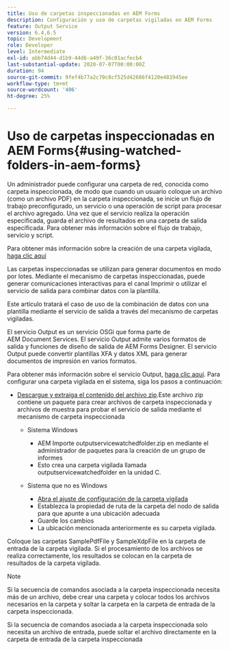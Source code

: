 ```yaml
---
title: Uso de carpetas inspeccionadas en AEM Forms
description: Configuración y uso de carpetas vigiladas en AEM Forms
feature: Output Service
version: 6.4,6.5
topic: Development
role: Developer
level: Intermediate
exl-id: abb74d44-d1b9-44d6-a49f-36c01acfecb4
last-substantial-update: 2020-07-07T00:00:00Z
duration: 94
source-git-commit: 9fef4b77a2c70c8cf525d42686f4120e481945ee
workflow-type: tm+mt
source-wordcount: '406'
ht-degree: 25%

---
```


# Uso de carpetas inspeccionadas en AEM Forms{#using-watched-folders-in-aem-forms}

Un administrador puede configurar una carpeta de red, conocida como carpeta inspeccionada, de modo que cuando un usuario coloque un archivo (como un archivo PDF) en la carpeta inspeccionada, se inicie un flujo de trabajo preconfigurado, un servicio o una operación de script para procesar el archivo agregado. Una vez que el servicio realiza la operación especificada, guarda el archivo de resultados en una carpeta de salida especificada. Para obtener más información sobre el flujo de trabajo, servicio y script.

Para obtener más información sobre la creación de una carpeta vigilada, [haga clic aquí](https://helpx.adobe.com/experience-manager/6-4/forms/using/Creating-Configure-watched-folder.html)

Las carpetas inspeccionadas se utilizan para generar documentos en modo por lotes. Mediante el mecanismo de carpetas inspeccionadas, puede generar comunicaciones interactivas para el canal Imprimir o utilizar el servicio de salida para combinar datos con la plantilla.

Este artículo tratará el caso de uso de la combinación de datos con una plantilla mediante el servicio de salida a través del mecanismo de carpetas vigiladas.

El servicio Output es un servicio OSGi que forma parte de AEM Document Services. El servicio Output admite varios formatos de salida y funciones de diseño de salida de AEM Forms Designer. El servicio Output puede convertir plantillas XFA y datos XML para generar documentos de impresión en varios formatos.

Para obtener más información sobre el servicio Output, [haga clic aquí](https://helpx.adobe.com/aem-forms/6/output-service.html).
Para configurar una carpeta vigilada en el sistema, siga los pasos a continuación:
* [Descargue y extraiga el contenido del archivo zip](assets/outputservicewatchedfolderkt.zip).Este archivo zip contiene un paquete para crear archivos de carpeta inspeccionada y archivos de muestra para probar el servicio de salida mediante el mecanismo de carpeta inspeccionada
   * Sistema Windows

      * AEM Importe outputservicewatchedfolder.zip en mediante el administrador de paquetes para la creación de un grupo de informes
      * Esto crea una carpeta vigilada llamada outputservicewatchedfolder en la unidad C.
   * Sistema que no es Windows
      * [Abra el ajuste de configuración de la carpeta vigilada](http://localhost:4502/crx/de/index.jsp#/etc/fd/watchfolder/config/outputservice)
      * Establezca la propiedad de ruta de la carpeta del nodo de salida para que apunte a una ubicación adecuada
      * Guarde los cambios
      * La ubicación mencionada anteriormente es su carpeta vigilada.

Coloque las carpetas SamplePdfFile y SampleXdpFile en la carpeta de entrada de la carpeta vigilada. Si el procesamiento de los archivos se realiza correctamente, los resultados se colocan en la carpeta de resultados de la carpeta vigilada.


>[!NOTE]
>
>Si la secuencia de comandos asociada a la carpeta inspeccionada necesita más de un archivo, debe crear una carpeta y colocar todos los archivos necesarios en la carpeta y soltar la carpeta en la carpeta de entrada de la carpeta inspeccionada.
>
>Si la secuencia de comandos asociada a la carpeta inspeccionada solo necesita un archivo de entrada, puede soltar el archivo directamente en la carpeta de entrada de la carpeta inspeccionada
